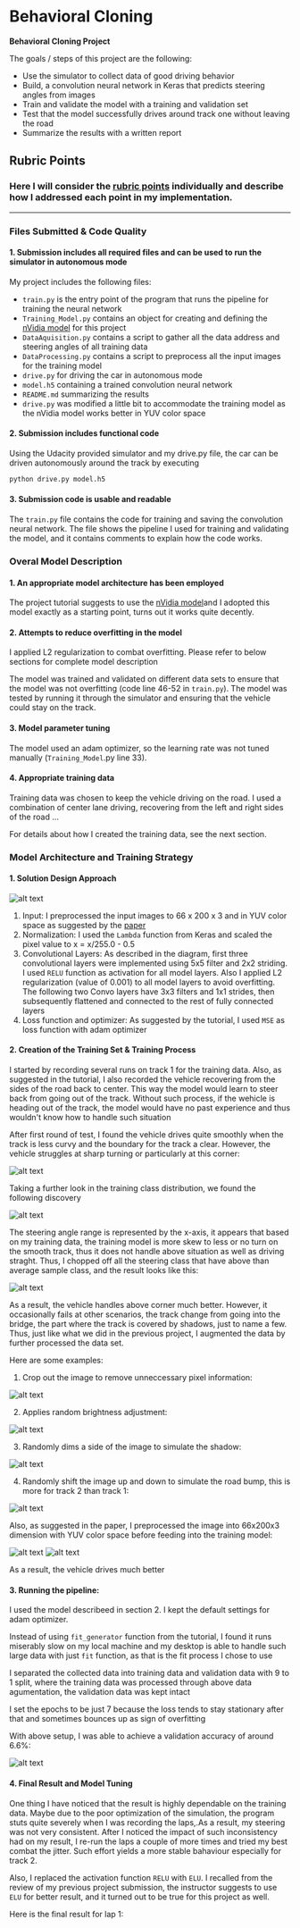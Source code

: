 # **Behavioral Cloning** 

**Behavioral Cloning Project**

The goals / steps of this project are the following:
* Use the simulator to collect data of good driving behavior
* Build, a convolution neural network in Keras that predicts steering angles from images
* Train and validate the model with a training and validation set
* Test that the model successfully drives around track one without leaving the road
* Summarize the results with a written report


[//]: # (Image References)

[image1]: ./writeupImages/nVidia_model.png "nVidia model"
[image2]: ./writeupImages/Track1Corner.png "Tricky corner in track 1"
[image3]: ./writeupImages/track1_distro_before.png "Raw image data distribution"
[image4]: ./writeupImages/track1_distro_after.png "Raw image data distribution after normalization"
[image5]: ./writeupImages/crop.png "Image crop"
[image6]: ./writeupImages/rand_exposure.png "Random brightness"
[image7]: ./writeupImages/rand_dim.png "Random dim"
[image8]: ./writeupImages/rand_shift.png "Random shift"
[image9]: ./writeupImages/rand_processed.png "Random augmented"
[image10]: ./writeupImages/cv_original.png "CV2 original"
[image11]: ./writeupImages/cv_YUVresized.png "CV2 processed"
[image12]: ./writeupImages/Loss_visualization.png "Loss Visualization"



## Rubric Points
### Here I will consider the [rubric points](https://review.udacity.com/#!/rubrics/432/view) individually and describe how I addressed each point in my implementation.  

---
### Files Submitted & Code Quality

#### 1. Submission includes all required files and can be used to run the simulator in autonomous mode

My project includes the following files:
* `train.py` is the entry point of the program that runs the pipeline for training the neural network
* `Training_Model.py` contains an object for creating and defining the [nVidia model](https://images.nvidia.com/content/tegra/automotive/images/2016/solutions/pdf/end-to-end-dl-using-px.pdf) for this project
* `DataAquisition.py` contains a script to gather all the data address and steering angles of all training data
* `DataProcessing.py` contains a script to preprocess all the input images for the training model
* `drive.py` for driving the car in autonomous mode
* `model.h5` containing a trained convolution neural network 
* `README.md` summarizing the results
* `drive.py` was modified a little bit to accommodate the training model as the nVidia model works better in YUV color space

#### 2. Submission includes functional code
Using the Udacity provided simulator and my drive.py file, the car can be driven autonomously around the track by executing 
```sh
python drive.py model.h5
```

#### 3. Submission code is usable and readable

The `train.py` file contains the code for training and saving the convolution neural network. 
The file shows the pipeline I used for training and validating the model, and it contains comments to explain how the code works.

### Overal Model Description

#### 1. An appropriate model architecture has been employed

The project tutorial suggests to use the [nVidia model](https://images.nvidia.com/content/tegra/automotive/images/2016/solutions/pdf/end-to-end-dl-using-px.pdf)and 
I adopted this model exactly as a starting point, turns out it works quite decently. 

#### 2. Attempts to reduce overfitting in the model

I applied L2 regularization to combat overfitting. Please refer to below sections for complete model description

The model was trained and validated on different data sets to ensure that the model was not overfitting (code line 46-52 in `train.py`). 
The model was tested by running it through the simulator and ensuring that the vehicle could stay on the track.

#### 3. Model parameter tuning

The model used an adam optimizer, so the learning rate was not tuned manually (`Training_Model`.py line 33).

#### 4. Appropriate training data

Training data was chosen to keep the vehicle driving on the road. I used a combination of center lane driving, recovering from the left and right sides of the road ... 

For details about how I created the training data, see the next section. 

### Model Architecture and Training Strategy

#### 1. Solution Design Approach

![alt text][image1]

1. Input: I preprocessed the input images to 66 x 200 x 3 and in YUV color space as suggested by the [paper](https://images.nvidia.com/content/tegra/automotive/images/2016/solutions/pdf/end-to-end-dl-using-px.pdf) 
2. Normalization: I used the `Lambda` function from Keras and scaled the pixel value to x = x/255.0 - 0.5
3. Convolutional Layers: As described in the diagram, first three convolutional layers were implemented using 5x5 filter and 2x2 striding. 
						 I used `RELU` function as activation for all model layers. 
						 Also I applied L2 regularization (value of 0.001) to all model layers to avoid overfitting. 
						 The following two Convo layers have 3x3 filters and 1x1 strides, then subsequently flattened and connected to the rest of fully connected layers
4. Loss function and optimizer: As suggested by the tutorial, I used `MSE` as loss function with adam optimizer

#### 2. Creation of the Training Set & Training Process

I started by recording several runs on track 1 for the training data.
Also, as suggested in the tutorial, I also recorded the vehicle recovering from the sides of the road back to center. 
This way the model would learn to steer back from going out of the track. Without such process, if the wehicle is heading out of the track, 
the model would have no past experience and thus wouldn't know how to handle such situation

After first round of test, I found the vehicle drives quite smoothly when the track is less curvy and the boundary for the track a clear. 
However, the vehicle struggles at sharp turning or particularly at this corner:

![alt text][image2]

Taking a further look in the training class distribution, we found the following discovery

![alt text][image3]

The steering angle range is represented by the x-axis, it appears that based on my training data, the training model is more skew to less or no turn on the smooth track,
thus it does not handle above situation as well as driving straght. Thus, I chopped off all the steering class that have above than average sample class, and the result looks like this:

![alt text][image4]

As a result, the vehicle handles above corner much better. However, it occasionally fails at other scenarios, the track change from going into the bridge,
the part where the track is covered by shadows, just to name a few. Thus, just like what we did in the previous project, I augmented the data by further processed the data set.

Here are some examples:

1. Crop out the image to remove unneccessary pixel information:

![alt text][image5]

2. Applies random brightness adjustment:

![alt text][image6]

3. Randomly dims a side of the image to simulate the shadow:

![alt text][image7]

4. Randomly shift the image up and down to simulate the road bump, this is more for track 2 than track 1:

![alt text][image8]

Also, as suggested in the paper, I preprocessed the image into 66x200x3 dimension with YUV color space before feeding into the training model:

![alt text][image10]
![alt text][image11]

As a result, the vehicle drives much better 

#### 3. Running the pipeline:

I used the model describeed in section 2. I kept the default settings for adam optimizer. 

Instead of using `fit_generator` function from the tutorial, I found it runs miserably slow on my local machine and my desktop is able to handle such large data with just `fit` function, as that is the fit process I chose to use

I separated the collected data into training data and validation data with 9 to 1 split, where the training data was processed through above data agumentation, the validation data was kept intact

I set the epochs to be just 7 because the loss tends to stay stationary after that and sometimes bounces up as sign of overfitting

With above setup, I was able to achieve a validation accuracy of around 6.6%:

![alt text][image12]


#### 4. Final Result and Model Tuning

One thing I have noticed that the result is highly dependable on the training data. Maybe due to the poor optimization of the simulation, 
the program stuts quite severely when I was recording the laps,.As a result, my steering was not very consistent. 
After I noticed the impact of such inconsistency had on my result, I re-run the laps a couple of more times and tried my best combat the jitter.
Such effort yields a more stable bahaviour especially for track 2. 

Also, I replaced the activation function `RELU` with `ELU`. I recalled from the review of my previous project submission, 
the instructor suggests to use `ELU` for better result, and it turned out to be true for this project as well.

Here is the final result for lap 1:

